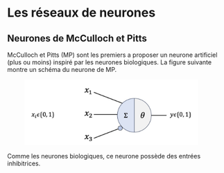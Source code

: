 # Les réseaux de neurones

## Neurones de McCulloch et Pitts

McCulloch et Pitts (MP) sont les premiers a proposer un neurone artificiel (plus ou moins) inspiré par les neurones biologiques. La figure suivante montre un schéma du neurone de MP.

<figure>
  <img src="images/neurone_mp_schema.jpg" alt="Description de l'image" width="400">
</figure>

Comme les neurones biologiques, ce neurone possède des entrées inhibitrices.
